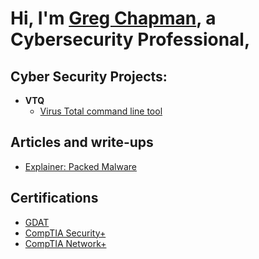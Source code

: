 <h1>Hi, I'm <a href="https://github.com/gchap2000">Greg Chapman</a>, a Cybersecurity Professional</a>,

<h2>Cyber Security Projects:</h2>

- <b>VTQ</b>
  - [Virus Total command line tool](https://github.com/gchap2000/vt_query)

<h2>Articles and write-ups</h2>

- [Explainer: Packed Malware](https://medium.com/@shellseekerscyber/explainer-packed-malware-16f09cc75035)

<h2> Certifications </h2>

- [GDAT](https://www.giac.org/certifications/defending-advanced-threats-gdat/)
- [CompTIA Security+](https://www.comptia.org/certifications/security)
- [CompTIA Network+](https://www.comptia.org/certifications/network)
